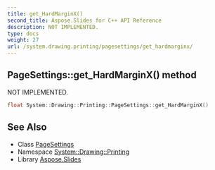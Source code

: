 ```yaml
---
title: get_HardMarginX()
second_title: Aspose.Slides for C++ API Reference
description: NOT IMPLEMENTED.
type: docs
weight: 27
url: /system.drawing.printing/pagesettings/get_hardmarginx/
---
```

## PageSettings::get_HardMarginX() method


NOT IMPLEMENTED.

```cpp
float System::Drawing::Printing::PageSettings::get_HardMarginX()
```


## See Also

* Class [PageSettings](../)
* Namespace [System::Drawing::Printing](../../)
* Library [Aspose.Slides](../../../)